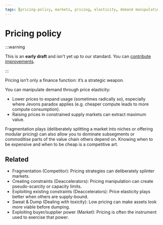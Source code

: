 ```yaml
---
tags: [pricing-policy, markets, pricing, elasticity, demand manipulation, value capture, commoditisation]
---
```


# Pricing policy

:::warning

This is an **early draft** and isn't yet up to our standard.
You can [contribute improvements](https://github.com/dave1010/wardley-leadership-strategies).

:::


Pricing isn’t only a finance function: it’s a strategic weapon.

You can manipulate demand through price elasticity:

- Lower prices to expand usage (sometimes radically so), especially where Jevons paradox applies (e.g. cheaper compute leads to more compute consumption).
- Raising prices in constrained supply markets can extract maximum value.

Fragmentation plays (deliberately splitting a market into niches or offering modular pricing) can also allow you to dominate subsegments or commoditise parts of the value chain others depend on. Knowing when to be expensive and when to be cheap is a competitive art.

## Related

- Fragmentation (Competitor): Pricing strategies can deliberately splinter markets.
- Creating constraints (Deaccelerators): Pricing manipulation can create pseudo-scarcity or capacity limits.
- Exploiting existing constraints (Deaccelerators): Price elasticity plays better when others are supply-bound.
- Sweat & Dump (Dealing with toxicity): Low pricing can make assets look more viable before dumping.
- Exploiting buyer/supplier power (Market): Pricing is often the instrument used to exercise that power.